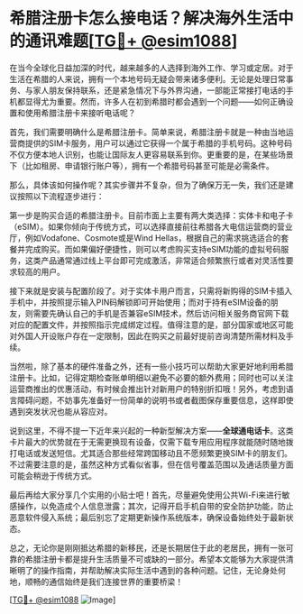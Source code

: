 # 希腊注册卡怎么接电话？解决海外生活中的通讯难题[[TG💪+ @esim1088](https://t.me/s/esim1088)]

在当今全球化日益加深的时代，越来越多的人选择到海外工作、学习或定居。对于生活在希腊的人来说，拥有一个本地号码无疑会带来诸多便利。无论是处理日常事务、与家人朋友保持联系，还是紧急情况下与外界沟通，一部能正常接打电话的手机都显得尤为重要。然而，许多人在初到希腊时都会遇到一个问题——如何正确设置和使用希腊注册卡来接听电话呢？

首先，我们需要明确什么是希腊注册卡。简单来说，希腊注册卡就是一种由当地运营商提供的SIM卡服务，用户可以通过它获得一个属于希腊的手机号码。这种号码不仅方便本地人识别，也能让国际友人更容易联系到你。更重要的是，在某些场景下（比如租房、申请银行账户等），拥有一个希腊号码甚至可能是必需条件。

那么，具体该如何操作呢？其实步骤并不复杂，但为了确保万无一失，我们还是建议按照以下流程逐步进行：

第一步是购买合适的希腊注册卡。目前市面上主要有两大类选择：实体卡和电子卡（eSIM）。如果你倾向于传统方式，可以选择直接前往希腊各大电信运营商的营业厅，例如Vodafone、Cosmote或是Wind Hellas，根据自己的需求挑选适合的套餐并完成购买。而如果偏好便捷性，则可以考虑购买支持eSIM功能的虚拟号码服务，这类产品通常通过线上平台即可完成激活，非常适合频繁旅行或者对灵活性要求较高的用户。

接下来就是安装与配置阶段了。对于实体卡用户而言，只需将新购得的SIM卡插入手机中，并按照提示输入PIN码解锁即可开始使用；而对于持有eSIM设备的朋友，则需要先确认自己的手机是否兼容eSIM技术，然后访问相关服务商官网下载对应的配置文件，并按照指示完成绑定过程。值得注意的是，部分国家或地区可能对外国人开设账户存在一定限制，因此在购买之前最好提前咨询清楚所需材料及手续。

当然啦，除了基本的硬件准备之外，还有一些小技巧可以帮助大家更好地利用希腊注册卡。比如，记得定期检查账单明细以避免不必要的额外费用；同时也可以关注运营商推出的优惠活动，有时候会推出针对新用户的特别折扣哦！另外，考虑到语言障碍问题，不妨事先准备好一份简单的说明书或者截图保存重要信息，这样即使遇到突发状况也能从容应对。

说到这里，不得不提一下近年来兴起的一种新型解决方案——**全球通电话卡**。这类卡片最大的优势就在于无需更换现有设备，仅需下载专用应用程序就能随时随地拨打电话或发送短信。尤其适合那些经常跨国移动且不愿频繁更换SIM卡的朋友们。不过需要注意的是，虽然这种方式看似省事，但在信号覆盖范围以及通话质量方面可能会稍逊于传统方式。

最后再给大家分享几个实用的小贴士吧！首先，尽量避免使用公共Wi-Fi来进行敏感操作，以免造成个人信息泄露；其次，记得开启手机自带的安全防护功能，防止恶意软件侵入系统；最后别忘了定期更新操作系统版本，确保设备始终处于最新状态。

总之，无论你是刚刚抵达希腊的新移民，还是长期居住于此的老居民，拥有一张可靠的希腊注册卡都是提升生活质量不可或缺的一部分。希望本文能够为大家提供清晰明了的操作指南，并帮助解决实际生活中遇到的各种问题。记住，无论身处何地，顺畅的通信始终是我们连接世界的重要桥梁！

[[TG💪+ @esim1088](https://t.me/s/esim1088) ![Image](https://i.postimg.cc/4NQfJmqS/Snipaste-2025-05-13-00-14-12.png)]